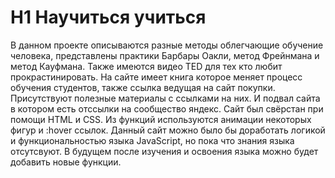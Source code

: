 # H1  Научиться учиться #
В данном проекте описываются разные методы облегчающие обучение человека, представлены практики Барбары Оакли, метод Фрейнмана и метод Кауфмана. Также имеются видео TED для тех кто любит прокрастинировать. На сайте имеет книга которое меняет процесс обучения студентов, также ссылка ведущая на сайт покупки. Присутствуют полезные материалы с ссылками на них. И подвал сайта в котором есть отссылки на сообщество яндекс. Сайт был свёрстан при помощи HTML и СSS. Из функций используются анимации некоторых фигур и :hover ссылок.
Данный сайт можно было бы доработать логикой и функциональностью языка JavaScript, но пока что знания языка отсутсвуют. В будущем после изучения и освоения языка можно будет добавить новые функции.